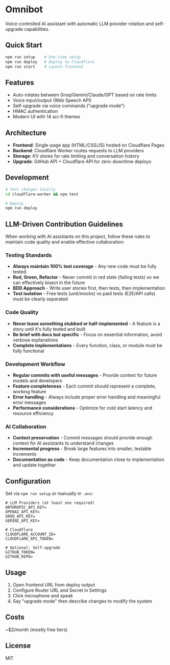 # Omnibot

Voice-controlled AI assistant with automatic LLM provider rotation and self-upgrade capabilities.

## Quick Start

```bash
npm run setup    # One-time setup
npm run deploy   # Deploy to Cloudflare
npm run start    # Launch frontend
```

## Features

- Auto-rotates between Groq/Gemini/Claude/GPT based on rate limits
- Voice input/output (Web Speech API)
- Self-upgrade via voice commands ("upgrade mode")
- HMAC authentication
- Modern UI with 14 sci-fi themes

## Architecture

- **Frontend**: Single-page app (HTML/CSS/JS) hosted on Cloudflare Pages
- **Backend**: Cloudflare Worker routes requests to LLM providers
- **Storage**: KV stores for rate limiting and conversation history
- **Upgrade**: GitHub API + Cloudflare API for zero-downtime deploys

## Development

```bash
# Test changes locally
cd cloudflare-worker && npm test

# Deploy
npm run deploy
```

## LLM-Driven Contribution Guidelines

When working with AI assistants on this project, follow these rules to maintain code quality and enable effective collaboration:

### Testing Standards
- **Always maintain 100% test coverage** - Any new code must be fully tested
- **Red, Green, Refactor** - Never commit in red state (failing tests) so we can effectively bisect in the future
- **BDD Approach** - Write user stories first, then tests, then implementation
- **Test isolation** - Free tests (unit/mocks) vs paid tests (E2E/API calls) must be clearly separated

### Code Quality
- **Never leave something stubbed or half-implemented** - A feature is a story until it's fully tested and built
- **Be brief with docs but specific** - Focus on essential information, avoid verbose explanations
- **Complete implementations** - Every function, class, or module must be fully functional

### Development Workflow
- **Regular commits with useful messages** - Provide context for future models and developers
- **Feature completeness** - Each commit should represent a complete, working feature
- **Error handling** - Always include proper error handling and meaningful error messages
- **Performance considerations** - Optimize for cold start latency and resource efficiency

### AI Collaboration
- **Context preservation** - Commit messages should provide enough context for AI assistants to understand changes
- **Incremental progress** - Break large features into smaller, testable increments
- **Documentation as code** - Keep documentation close to implementation and update together

## Configuration

Set via `npm run setup` or manually in `.env`:

```env
# LLM Providers (at least one required)
ANTHROPIC_API_KEY=
OPENAI_API_KEY=
GROQ_API_KEY=
GEMINI_API_KEY=

# Cloudflare
CLOUDFLARE_ACCOUNT_ID=
CLOUDFLARE_API_TOKEN=

# Optional: Self-upgrade
GITHUB_TOKEN=
GITHUB_REPO=
```

## Usage

1. Open frontend URL from deploy output
2. Configure Router URL and Secret in Settings
3. Click microphone and speak
4. Say "upgrade mode" then describe changes to modify the system

## Costs

~$2/month (mostly free tiers)

## License

MIT
